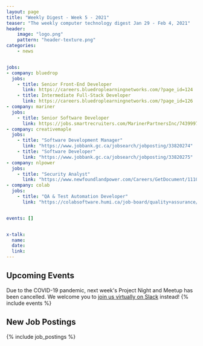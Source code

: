 ```yaml
---
layout: page
title: "Weekly Digest - Week 5 - 2021"
teaser: "The weekly computer technology digest Jan 29 - Feb 4, 2021"
header:
    image: "logo.png"
    pattern: "header-texture.png"
categories:
    - news


jobs: 
- company: bluedrop
  jobs:
    - title: Senior Front-End Developer
      link: https://careers.bluedroplearningnetworks.com/?page_id=124
    - title: Intermediate Full-Stack Developer
      link: https://careers.bluedroplearningnetworks.com/?page_id=126
- company: mariner
  jobs:
    - title: Senior Software Developer
      link: https://jobs.smartrecruiters.com/MarinerPartnersInc/743999733575143-senior-developer
- company: creativemaple
  jobs:
    - title: "Software Development Manager"
      link: "https://www.jobbank.gc.ca/jobsearch/jobposting/33820274"
    - title: "Software Developer"
      link: "https://www.jobbank.gc.ca/jobsearch/jobposting/33820275"
- company: nlpower
  jobs:
    - title: "Security Analyst"
      link: "https://www.newfoundlandpower.com/Careers/GetDocument/11104"
- company: colab
  jobs:
    - title: "QA & Test Automation Developer"
      link: "https://colabsoftware.humi.ca/job-board/quality+assurance/3711"


events: []


x-talk:
  name:
  date:
  link:
---
```


## Upcoming Events
Due to the COVID-19 pandemic, next week's Project Night and Meetup has been cancelled. We welcome you to [join us virtually on Slack](https://join.slack.com/t/ctsnl/shared_invite/enQtNzE5Mzc1OTA3ODI2LTdhODg1ZTQ4YTMwNDRkYzI2OWZjOTZmYWZjNjA3N2QzMTRiZWEyNmI0MTRmYjNjMDFhZGUxNzlhY2I5YjEwMTk) instead!
{% include events %}

## New Job Postings
{% include job_postings %}
